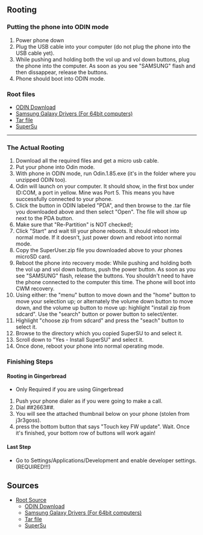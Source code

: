 ## Rooting



### Putting the phone into ODIN mode
1. Power phone down
2. Plug the USB cable into your computer (do not plug the phone into the USB cable yet).
3. While pushing and holding both the vol up and vol down buttons, plug the phone into the computer. As soon as you see "SAMSUNG" flash and then dissappear, release the buttons.
4. Phone should boot into ODIN mode.


### Root files
* [ODIN Download](http://k0nane.info/rom/odin-185.zip)
* [Samsung Galaxy Drivers (For 64bit computers)](http://drivers.softpedia.com/progDownload/Samsung-Galaxy-S-USB-Driver-for-Windows-x64-Download-96693.html)
* [Tar file](http://k0nane.info/rom/Clockworkmod-Blaze-4G.tar)
* [SuperSu](http://download.chainfire.eu/376/SuperSU/UPDATE-SuperSU-v1.89.zip?retrieve_file=1)

---------

### The Actual Rooting
1. Download all the required files and get a micro usb cable.
2. Put your phone into Odin mode.
3. With phone in ODIN mode, run Odin.1.85.exe (it's in the folder where you unzipped ODIN too).
4. Odin will launch on your computer. It should show, in the first box under ID:COM, a port in yellow. Mine was Port 5. This means you have successfully connected to your phone.
5. Click the button in ODIN labeled "PDA", and then browse to the .tar file you downloaded above and then select "Open". The file will show up next to the PDA button.
6. Make sure that "Re-Partition" is NOT checked!;
7. Click "Start" and wait till your phone reboots. It should reboot into normal mode. If it doesn't, just power down and reboot into normal mode.
8. Copy the SuperUser.zip file you downloaded above to your phones microSD card.
9. Reboot the phone into recovery mode: While pushing and holding both the vol up and vol down buttons, push the power button. As soon as you see "SAMSUNG" flash, release the buttons. You shouldn't need to have the phone connected to the computer this time. The phone will boot into CWM recovery.
10. Using either: the "menu" button to move down and the "home" button to move your selection up; or alternately the volume down button to move down, and the volume up button to move up: highlight "install zip from sdcard". Use the "search" button or power button to select/enter.
11. Highlight "choose zip from sdcard" and press the "seach" button to select it.
12. Browse to the directory which you copied SuperSU to and select it.
13. Scroll down to "Yes - Install SuperSU" and select it.
14. Once done, reboot your phone into normal operating mode.

### Finishing Steps

#### Rooting in Gingerbread

* Only Required if you are using Gingerbread

1. Push your phone dialer as if you were going to make a call.
2. Dial *#*#2663#*#*.
3. You will see the attached thumbnail below on your phone (stolen from j3r3goss).
4. press the bottom button that says "Touch key FW update". Wait. Once it's finished, your bottom row of buttons will work again!

#### Last Step
* Go to Settings/Applications/Development and enable developer settings. (REQUIRED!!!)


## Sources

* [Root Source](http://forum.xda-developers.com/showthread.php?t=1806118)
  * [ODIN Download](http://k0nane.info/rom/odin-185.zip)
  * [Samsung Galaxy Drivers (For 64bit computers)](http://drivers.softpedia.com/progDownload/Samsung-Galaxy-S-USB-Driver-for-Windows-x64-Download-96693.html)
  * [Tar file](http://k0nane.info/rom/Clockworkmod-Blaze-4G.tar)
  * [SuperSu](http://download.chainfire.eu/376/SuperSU/UPDATE-SuperSU-v1.89.zip?retrieve_file=1)